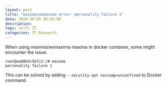 ```yaml
---
layout: post
title: "maxima/wxmaxima error: personality failure 1"
date: 2024-10-05 00:01:00
description:
tags: unifi IT
categories: IT Research
---
```


When using maxima/wxmaxima maxima in docker container, some might encounter the issue:

```
root@aa08bdc5bfc2:/# maxima
personality failure 1
```

This can be solved by adding `--security-opt seccomp=unconfined` to Docker command.
